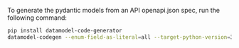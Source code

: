 To generate the pydantic models from an API openapi.json spec, run the following command:
```bash
pip install datamodel-code-generator
datamodel-codegen --enum-field-as-literal=all --target-python-version=3.10 --use-annotated --reuse-model  --input-file-type=openapi --url=TARGET_URL/openapi.json --output=OUTPUT --output-model-type=pydantic_v2.BaseModel
```
